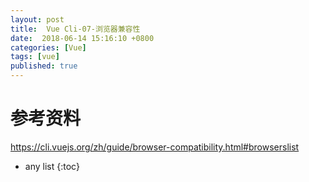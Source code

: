 ```yaml
---
layout: post
title:  Vue Cli-07-浏览器兼容性
date:  2018-06-14 15:16:10 +0800
categories: [Vue]
tags: [vue]
published: true
---
```


# 


# 参考资料

https://cli.vuejs.org/zh/guide/browser-compatibility.html#browserslist

* any list
{:toc}